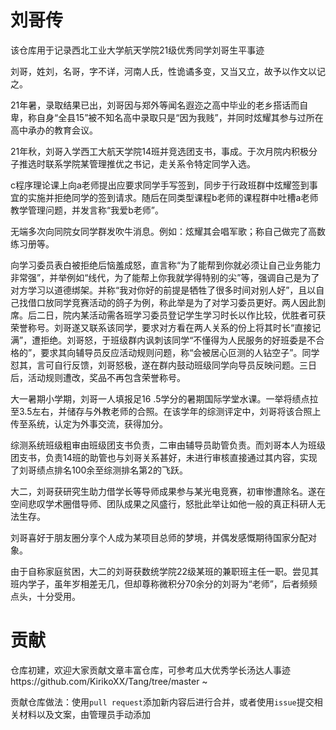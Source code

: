 # 刘哥传

该仓库用于记录西北工业大学航天学院21级优秀同学刘哥生平事迹

刘哥，姓刘，名哥，字不详，河南人氏，性诡谲多变，又当又立，故予以作文以记之。

21年暑，录取结果已出，刘哥因与郑外等闻名遐迩之高中毕业的老乡搭话而自卑，称自身“全县15”被不知名高中录取只是“因为我贱”，并同时炫耀其参与过所在高中承办的教育会议。

21年秋，刘哥入学西工大航天学院14班并竞选团支书，事成。于次月院内积极分子推选时联系学院某管理推优之书记，走关系令特定同学入选。

c程序理论课上向a老师提出应要求同学手写签到，同步于行政班群中炫耀签到事宜的实施并拒绝同学的签到请求。随后在同类型课程b老师的课程群中吐槽a老师教学管理问题，并发言称“我爱b老师”。

无端多次向同院女同学群发吹牛消息。例如：炫耀其会唱军歌；称自己做完了高数练习册等。

向学习委员表白被拒绝后恼羞成怒，直言称“为了能帮到你就必须让自己业务能力非常强”，并举例如“线代，为了能帮上你我就学得特别的尖”等，强调自己是为了对方学习以道德绑架。并称“我对你好的前提是牺牲了很多时间对别人好”，且以自己找借口放同学竞赛活动的鸽子为例，称此举是为了对学习委员更好。两人因此割席。后二日，院内某活动需各班学习委员登记学生学习时长以作比较，优胜者可获荣誉称号。刘哥遂又联系该同学，要求对方看在两人关系的份上将其时长“直接记满”，遭拒绝。刘哥怒，于班级群内讽刺该同学“不懂得为人民服务的好班委是不合格的”，要求其向辅导员反应活动规则问题，称“会被居心叵测的人钻空子”。同学怼其，言可自行反馈，刘哥怒极，遂在群内鼓动班级同学向导员反映问题。三日后，活动规则遭改，奖品不再包含荣誉称号。

大一暑期小学期，刘哥一人填报足16	.5学分的暑期国际学堂水课。一举将绩点拉至3.5左右，并储存与外教老师的合照。在该学年的综测评定中，刘哥将该合照上传至系统，认定为外事交流，获得加分。

综测系统班级粗审由班级团支书负责，二审由辅导员助管负责。而刘哥本人为班级团支书，负责14班的助管也与刘哥关系甚好，未进行审核直接通过其内容，实现了刘哥绩点排名100余至综测排名第2的飞跃。

大二，刘哥获研究生助力借学长等导师成果参与某光电竞赛，初审惨遭除名。遂在空间悲叹学术圈借导师、团队成果之风盛行，怒批此举让如他一般的真正科研人无法生存。

刘哥喜好于朋友圈分享个人成为某项目总师的梦境，并偶发感慨期待国家分配对象。

由于自称家庭贫困，大二的刘哥获数统学院22级某班的兼职班主任一职。尝见其班内学子，虽年岁相差无几，但却尊称微积分70余分的刘哥为“老师”，后者频频点头，十分受用。


# 贡献

仓库初建，欢迎大家贡献文章丰富仓库，可参考瓜大优秀学长汤达人事迹https://github.com/KirikoXX/Tang/tree/master  ~

贡献仓库做法：使用`pull request`添加新内容后进行合并，或者使用`issue`提交相关材料以及文案，由管理员手动添加
